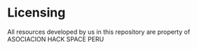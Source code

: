 # Licensing

All resources developed by us in this repository are property
of ASOCIACION HACK SPACE PERU

